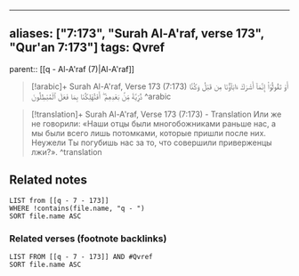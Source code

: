 
---
aliases: ["7:173", "Surah Al-A'raf, verse 173", "Qur'an 7:173"]
tags: Qvref
---

parent:: [[q - Al-A'raf (7)|Al-A'raf]]

> [!arabic]+ Surah Al-A'raf, Verse 173 (7:173)
> <span class="quran-arabic">أَوْ تَقُولُوٓا۟ إِنَّمَآ أَشْرَكَ ءَابَآؤُنَا مِن قَبْلُ وَكُنَّا ذُرِّيَّةً مِّنۢ بَعْدِهِمْ ۖ أَفَتُهْلِكُنَا بِمَا فَعَلَ ٱلْمُبْطِلُونَ</span>
^arabic

> [!translation]+ Surah Al-A'raf, Verse 173 (7:173) - Translation
> Или же не говорили: «Наши отцы были многобожниками раньше нас, а мы были всего лишь потомками, которые пришли после них. Неужели Ты погубишь нас за то, что совершили приверженцы лжи?».
^translation



## Related notes
```dataview
LIST from [[q - 7 - 173]]
WHERE !contains(file.name, "q - ")
SORT file.name ASC
```

### Related verses (footnote backlinks)
```dataview
LIST FROM [[q - 7 - 173]] AND #Qvref
SORT file.name ASC
```


